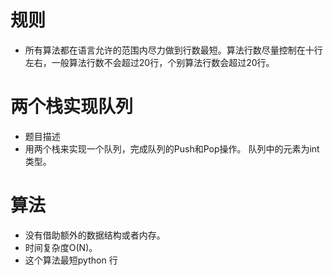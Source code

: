 # 规则

 - 所有算法都在语言允许的范围内尽力做到行数最短。算法行数尽量控制在十行左右，一般算法行数不会超过20行，个别算法行数会超过20行。


# 两个栈实现队列
 - 题目描述
 - 用两个栈来实现一个队列，完成队列的Push和Pop操作。 队列中的元素为int类型。



# 算法
 - 没有借助额外的数据结构或者内存。
 - 时间复杂度O(N)。
 - 这个算法最短python 行
